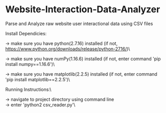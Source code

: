 # Website-Interaction-Data-Analyzer
Parse and Analyze raw website user interactional data using CSV files  



Install Dependicies:

-> make sure you have python(2.7.16) installed (if not,  https://www.python.org/downloads/release/python-2716/)\

-> make sure you have numPy(1.16.6) installed (if not, enter command 'pip install numpy==1.16.6')\

-> make sure you have matplotlib(2.2.5) installed (if not, enter command 'pip install matplotlib==2.2.5')\


Running Instructions:\

-> navigate to project directory using command line\
-> enter 'python2 csv_reader.py'\
